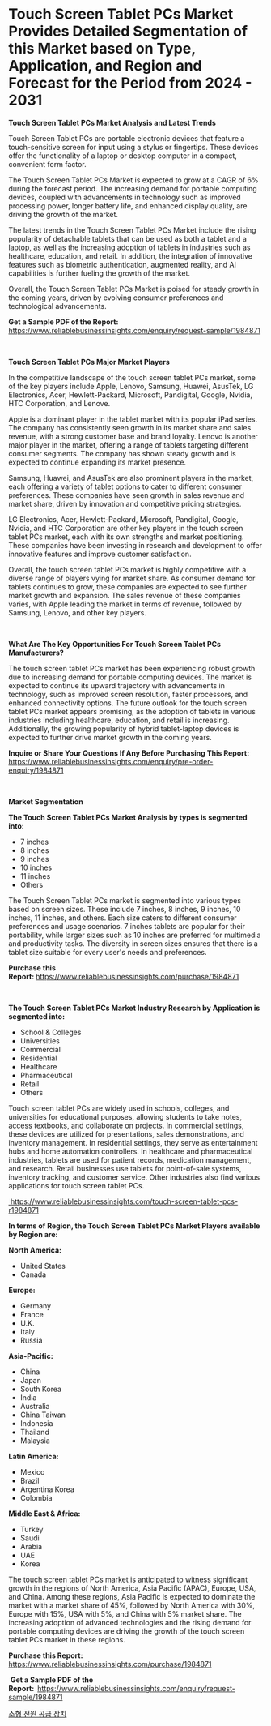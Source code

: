 <p><h1>Touch Screen Tablet PCs Market Provides Detailed Segmentation of this Market based on Type, Application, and Region and Forecast for the Period from 2024 - 2031</h1></p><p><strong>Touch Screen Tablet PCs Market Analysis and Latest Trends</strong></p>
<p><p>Touch Screen Tablet PCs are portable electronic devices that feature a touch-sensitive screen for input using a stylus or fingertips. These devices offer the functionality of a laptop or desktop computer in a compact, convenient form factor.</p><p>The Touch Screen Tablet PCs Market is expected to grow at a CAGR of 6% during the forecast period. The increasing demand for portable computing devices, coupled with advancements in technology such as improved processing power, longer battery life, and enhanced display quality, are driving the growth of the market.</p><p>The latest trends in the Touch Screen Tablet PCs Market include the rising popularity of detachable tablets that can be used as both a tablet and a laptop, as well as the increasing adoption of tablets in industries such as healthcare, education, and retail. In addition, the integration of innovative features such as biometric authentication, augmented reality, and AI capabilities is further fueling the growth of the market.</p><p>Overall, the Touch Screen Tablet PCs Market is poised for steady growth in the coming years, driven by evolving consumer preferences and technological advancements.</p></p>
<p><strong>Get a Sample PDF of the Report:&nbsp;</strong> <a href="https://www.reliablebusinessinsights.com/enquiry/request-sample/1984871">https://www.reliablebusinessinsights.com/enquiry/request-sample/1984871</a></p>
<p>&nbsp;</p>
<p><strong>Touch Screen Tablet PCs Major Market Players</strong></p>
<p><p>In the competitive landscape of the touch screen tablet PCs market, some of the key players include Apple, Lenovo, Samsung, Huawei, AsusTek, LG Electronics, Acer, Hewlett-Packard, Microsoft, Pandigital, Google, Nvidia, HTC Corporation, and Lenove. </p><p>Apple is a dominant player in the tablet market with its popular iPad series. The company has consistently seen growth in its market share and sales revenue, with a strong customer base and brand loyalty. Lenovo is another major player in the market, offering a range of tablets targeting different consumer segments. The company has shown steady growth and is expected to continue expanding its market presence.</p><p>Samsung, Huawei, and AsusTek are also prominent players in the market, each offering a variety of tablet options to cater to different consumer preferences. These companies have seen growth in sales revenue and market share, driven by innovation and competitive pricing strategies.</p><p>LG Electronics, Acer, Hewlett-Packard, Microsoft, Pandigital, Google, Nvidia, and HTC Corporation are other key players in the touch screen tablet PCs market, each with its own strengths and market positioning. These companies have been investing in research and development to offer innovative features and improve customer satisfaction.</p><p>Overall, the touch screen tablet PCs market is highly competitive with a diverse range of players vying for market share. As consumer demand for tablets continues to grow, these companies are expected to see further market growth and expansion. The sales revenue of these companies varies, with Apple leading the market in terms of revenue, followed by Samsung, Lenovo, and other key players.</p></p>
<p>&nbsp;</p>
<p><strong>What Are The Key Opportunities For Touch Screen Tablet PCs Manufacturers?</strong></p>
<p><p>The touch screen tablet PCs market has been experiencing robust growth due to increasing demand for portable computing devices. The market is expected to continue its upward trajectory with advancements in technology, such as improved screen resolution, faster processors, and enhanced connectivity options. The future outlook for the touch screen tablet PCs market appears promising, as the adoption of tablets in various industries including healthcare, education, and retail is increasing. Additionally, the growing popularity of hybrid tablet-laptop devices is expected to further drive market growth in the coming years.</p></p>
<p><strong>Inquire or Share Your Questions If Any Before Purchasing This Report:</strong> <a href="https://www.reliablebusinessinsights.com/enquiry/pre-order-enquiry/1984871">https://www.reliablebusinessinsights.com/enquiry/pre-order-enquiry/1984871</a></p>
<p>&nbsp;</p>
<p><strong>Market Segmentation</strong></p>
<p><strong>The Touch Screen Tablet PCs Market Analysis by types is segmented into:</strong></p>
<p><ul><li>7 inches</li><li>8 inches</li><li>9 inches</li><li>10 inches</li><li>11 inches</li><li>Others</li></ul></p>
<p><p>The Touch Screen Tablet PCs market is segmented into various types based on screen sizes. These include 7 inches, 8 inches, 9 inches, 10 inches, 11 inches, and others. Each size caters to different consumer preferences and usage scenarios. 7 inches tablets are popular for their portability, while larger sizes such as 10 inches are preferred for multimedia and productivity tasks. The diversity in screen sizes ensures that there is a tablet size suitable for every user's needs and preferences.</p></p>
<p><strong>Purchase this Report:&nbsp;</strong><a href="https://www.reliablebusinessinsights.com/purchase/1984871">https://www.reliablebusinessinsights.com/purchase/1984871</a></p>
<p>&nbsp;</p>
<p><strong>The Touch Screen Tablet PCs Market Industry Research by Application is segmented into:</strong></p>
<p><ul><li>School & Colleges</li><li>Universities</li><li>Commercial</li><li>Residential</li><li>Healthcare</li><li>Pharmaceutical</li><li>Retail</li><li>Others</li></ul></p>
<p><p>Touch screen tablet PCs are widely used in schools, colleges, and universities for educational purposes, allowing students to take notes, access textbooks, and collaborate on projects. In commercial settings, these devices are utilized for presentations, sales demonstrations, and inventory management. In residential settings, they serve as entertainment hubs and home automation controllers. In healthcare and pharmaceutical industries, tablets are used for patient records, medication management, and research. Retail businesses use tablets for point-of-sale systems, inventory tracking, and customer service. Other industries also find various applications for touch screen tablet PCs.</p></p>
<p><a href="https://www.reliablebusinessinsights.com/touch-screen-tablet-pcs-r1984871">&nbsp;https://www.reliablebusinessinsights.com/touch-screen-tablet-pcs-r1984871</a></p>
<p><strong>In terms of Region, the Touch Screen Tablet PCs Market Players available by Region are:</strong></p>
<p>
    <p> <strong> North America: </strong>
        <ul>
            <li>United States</li>
            <li>Canada</li>
        </ul>
        </p> 
    <p> <strong> Europe: </strong>
        <ul>
            <li>Germany</li>
            <li>France</li>
            <li>U.K.</li>
            <li>Italy</li>
            <li>Russia</li>
        </ul>
        </p> 
    <p> <strong> Asia-Pacific: </strong>
        <ul>
            <li>China</li>
            <li>Japan</li>
            <li>South Korea</li>
            <li>India</li>
            <li>Australia</li>
            <li>China Taiwan</li>
            <li>Indonesia</li>
            <li>Thailand</li>
            <li>Malaysia</li>
        </ul>
        </p> 
    <p> <strong> Latin America: </strong>
        <ul>
            <li>Mexico</li>
            <li>Brazil</li>
            <li>Argentina Korea</li>
            <li>Colombia</li>
        </ul>
        </p> 
    <p> <strong> Middle East & Africa: </strong>
        <ul>
            <li>Turkey</li>
            <li>Saudi</li>
            <li>Arabia</li>
            <li>UAE</li>
            <li>Korea</li>
        </ul>
    </p>
    </p>
<p><p>The touch screen tablet PCs market is anticipated to witness significant growth in the regions of North America, Asia Pacific (APAC), Europe, USA, and China. Among these regions, Asia Pacific is expected to dominate the market with a market share of 45%, followed by North America with 30%, Europe with 15%, USA with 5%, and China with 5% market share. The increasing adoption of advanced technologies and the rising demand for portable computing devices are driving the growth of the touch screen tablet PCs market in these regions.</p></p>
<p><strong>Purchase this Report: </strong><a href="https://www.reliablebusinessinsights.com/purchase/1984871">https://www.reliablebusinessinsights.com/purchase/1984871</a></p>
<p>&nbsp;<strong>Get a Sample PDF of the Report:&nbsp;&nbsp;</strong><a href="https://www.reliablebusinessinsights.com/enquiry/request-sample/1984871">https://www.reliablebusinessinsights.com/enquiry/request-sample/1984871</a></p>
<p><strong></strong></p>
<p><p><a href="https://github.com/RickyMetzDVM/Market-Research-Report-List-1/blob/main/4851279155336.md">소형 전원 공급 장치</a></p></p>
